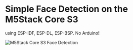# Simple Face Detection on the M5Stack Core S3

using ESP-IDF, ESP-DL, ESP-BSP. No Arduino!

![M5Stack Core S3 Face Detection](https://github.com/limitz/M5StackCoreS3/assets/634038/a87fad6a-2b88-4463-88d3-6a18d7ef08ed)
